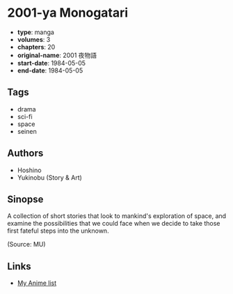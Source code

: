 # 2001-ya Monogatari

-   **type**: manga
-   **volumes**: 3
-   **chapters**: 20
-   **original-name**: 2001 夜物語
-   **start-date**: 1984-05-05
-   **end-date**: 1984-05-05

## Tags

-   drama
-   sci-fi
-   space
-   seinen

## Authors

-   Hoshino
-   Yukinobu (Story & Art)

## Sinopse

A collection of short stories that look to mankind's exploration of space, and examine the possibilities that we could face when we decide to take those first fateful steps into the unknown.

(Source: MU)

## Links

-   [My Anime list](https://myanimelist.net/manga/67/2001-ya_Monogatari)
